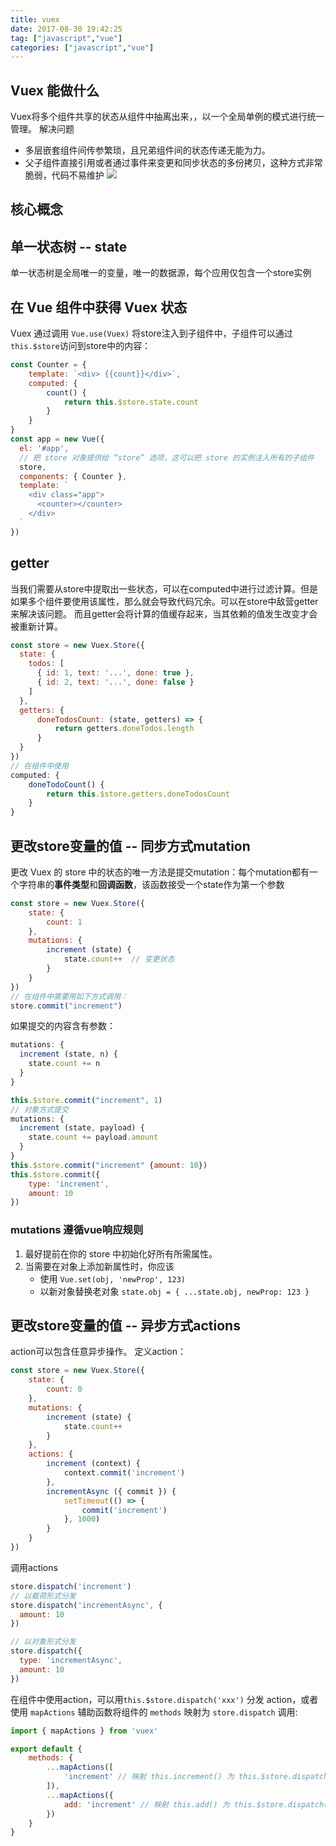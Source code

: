 ```yaml
---
title: vuex
date: 2017-08-30 19:42:25
tag: ["javascript","vue"]
categories: ["javascript","vue"]
---
```


## Vuex 能做什么
Vuex将多个组件共享的状态从组件中抽离出来，，以一个全局单例的模式进行统一管理。
解决问题
- 多层嵌套组件间传参繁琐，且兄弟组件间的状态传递无能为力。
- 父子组件直接引用或者通过事件来变更和同步状态的多份拷贝，这种方式非常脆弱，代码不易维护
![](https://vuex.vuejs.org/images/vuex.png)
## 核心概念
## 单一状态树 -- state
单一状态树是全局唯一的变量，唯一的数据源，每个应用仅包含一个store实例
## 在 Vue 组件中获得 Vuex 状态
Vuex 通过调用 `Vue.use(Vuex)` 将store注入到子组件中，子组件可以通过`this.$store`访问到store中的内容：
```javascript
const Counter = {
    template: `<div> {{count}}</div>`,
    computed: {
        count() {
            return this.$store.state.count
        }
    }
}
const app = new Vue({
  el: '#app',
  // 把 store 对象提供给 “store” 选项，这可以把 store 的实例注入所有的子组件
  store,
  components: { Counter },
  template: `
    <div class="app">
      <counter></counter>
    </div>
  `
})
```

## getter
当我们需要从store中提取出一些状态，可以在computed中进行过滤计算。但是如果多个组件要使用该属性，那么就会导致代码冗余。可以在store中敌营getter来解决该问题。
而且getter会将计算的值缓存起来，当其依赖的值发生改变才会被重新计算。
```javascript
const store = new Vuex.Store({
  state: {
    todos: [
      { id: 1, text: '...', done: true },
      { id: 2, text: '...', done: false }
    ]
  },
  getters: {
      doneTodosCount: (state, getters) => {
          return getters.doneTodos.length
      }
  }
})
// 在组件中使用
computed: {
    doneTodoCount() {
        return this.$store.getters.doneTodosCount
    }
}
```
## 更改store变量的值 -- 同步方式mutation
更改 Vuex 的 store 中的状态的唯一方法是提交mutation：每个mutation都有一个字符串的**事件类型**和**回调函数**，该函数接受一个state作为第一个参数
```javascript
const store = new Vuex.Store({
    state: {
        count: 1
    },
    mutations: {
        increment (state) {
            state.count++  // 变更状态
        }
    }
})
// 在组件中需要用如下方式调用：
store.commit("increment")
```
如果提交的内容含有参数：
```javascript
mutations: {
  increment (state, n) {
    state.count += n
  }
}

this.$store.commit("increment", 1)
// 对象方式提交
mutations: {
  increment (state, payload) {
    state.count += payload.amount
  }
}
this.$store.commit("increment" {amount: 10})
this.$store.commit({
    type: 'increment',
    amount: 10
})
```
### mutations 遵循vue响应规则
1. 最好提前在你的 store 中初始化好所有所需属性。
2. 当需要在对象上添加新属性时，你应该
    - 使用 `Vue.set(obj, 'newProp', 123)`
    - 以新对象替换老对象 `state.obj = { ...state.obj, newProp: 123 }`
## 更改store变量的值 -- 异步方式actions
action可以包含任意异步操作。
定义action：
```javascript
const store = new Vuex.Store({
    state: {
        count: 0
    },
    mutations: {
        increment (state) {
            state.count++
        }
    },
    actions: {
        increment (context) {
            context.commit('increment')
        },
        incrementAsync ({ commit }) {
            setTimeout(() => {
                commit('increment')
            }, 1000)
        }
    }
})
```
调用actions
```javascript
store.dispatch('increment')
// 以载荷形式分发
store.dispatch('incrementAsync', {
  amount: 10
})

// 以对象形式分发
store.dispatch({
  type: 'incrementAsync',
  amount: 10
})
```
在组件中使用action，可以用`this.$store.dispatch('xxx')` 分发 action，或者使用 `mapActions` 辅助函数将组件的 `methods` 映射为 `store.dispatch` 调用:
```javascript
import { mapActions } from 'vuex'

export default {
    methods: {
        ...mapActions([
            'increment' // 映射 this.increment() 为 this.$store.dispatch('increment')
        ]),
        ...mapActions({
            add: 'increment' // 映射 this.add() 为 this.$store.dispatch('increment')
        })
    }
}
```
